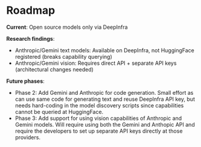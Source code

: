 # Roadmap

**Current**: Open source models only via DeepInfra

**Research findings**:
- Anthropic/Gemini text models: Available on DeepInfra, not HuggingFace registered (breaks capability querying)
- Anthropic/Gemini vision: Requires direct API + separate API keys (architectural changes needed)

**Future phases**:
- Phase 2: Add Gemini and Anthropic for code generation. Small effort as can use same code for generating text and reuse DeepInfra API key, but needs hard-coding in the model discovery scripts since capabilities cannot be queried at HuggingFace.
- Phase 3: Add support for using vision capabilities of Anthropic and Gemini models. Will require using both the Gemini and Anthopic API and require the developers to set up separate API keys directly at those providers.
